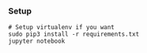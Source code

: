 ### Setup
```
# Setup virtualenv if you want
sudo pip3 install -r requirements.txt
jupyter notebook
```
